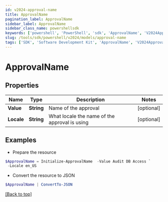 ```yaml
---
id: v2024-approval-name
title: ApprovalName
pagination_label: ApprovalName
sidebar_label: ApprovalName
sidebar_class_name: powershellsdk
keywords: ['powershell', 'PowerShell', 'sdk', 'ApprovalName', 'V2024ApprovalName'] 
slug: /tools/sdk/powershell/v2024/models/approval-name
tags: ['SDK', 'Software Development Kit', 'ApprovalName', 'V2024ApprovalName']
---
```



# ApprovalName

## Properties

Name | Type | Description | Notes
------------ | ------------- | ------------- | -------------
**Value** | **String** | Name of the approval | [optional] 
**Locale** | **String** | What locale the name of the approval is using | [optional] 

## Examples

- Prepare the resource
```powershell
$ApprovalName = Initialize-ApprovalName  -Value Audit DB Access `
 -Locale en_US
```

- Convert the resource to JSON
```powershell
$ApprovalName | ConvertTo-JSON
```


[[Back to top]](#) 

